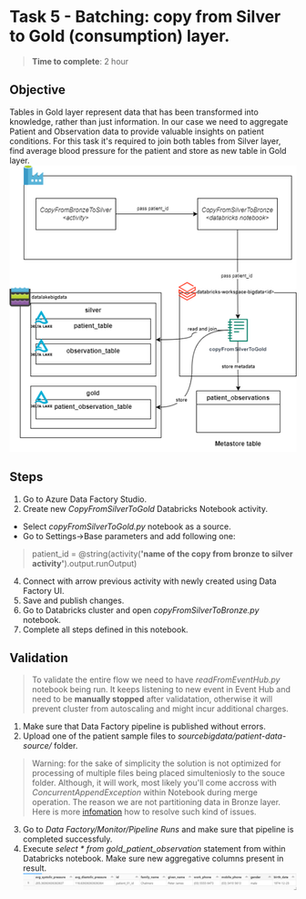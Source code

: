 # Task 5 - Batching: copy from Silver to Gold (consumption) layer.
> **Time to complete**: 2 hour
## Objective 
Tables in Gold layer represent data that has been transformed into knowledge, rather than just information. In our case we need to aggregate Patient and Observation data to provide valuable insights on patient conditions. For this task it's required to join both tables from Silver layer, find average blood pressure for the patient and store as new table in Gold layer.
![objective](../../materials/images/task5-objective.png)
## Steps
1. Go to Azure Data Factory Studio.
2. Create new *CopyFromSilverToGold* Databricks Notebook activity.
- Select *copyFromSilverToGold.py* notebook as a source.
- Go to Settings->Base parameters and add following one:
> patient_id = @string(activity(**'name of the copy from bronze to silver activity'**).output.runOutput)
4. Connect with arrow previous activity with newly created using Data Factory UI.
5. Save and publish changes.
6. Go to Databricks cluster and open  _copyFromSilverToBronze.py_  notebook.
7.  Complete all steps defined in this notebook.
## Validation
> To validate the entire flow we need to have *readFromEventHub.py* notebook being run. It keeps listening to new event in Event Hub and need to be **manually stopped** after validatation, otherwise it will prevent cluster from autoscaling and might incur additional charges.

1. Make sure that Data Factory pipeline is published without errors.
2. Upload one of the patient sample files to  _sourcebigdata/patient-data-source/_  folder.
> Warning: for the sake of simplicity the solution is not optimized for processing of multiple files being placed simulteniosly to the souce folder. Although, it will work, most likely you'll come accross with *ConcurrentAppendException* within Notebook during merge operation. The reason we are not partitioning data in Bronze layer. Here is more [infomation](https://learn.microsoft.com/en-us/azure/databricks/optimizations/isolation-level) how to resolve such kind of issues.
3. Go to  _Data Factory/Monitor/Pipeline Runs_  and make sure that pipeline is completed successfuly.
4. Execute *select * from gold_patient_observation* statement from within Databricks notebook. Make sure new aggregative columns present in result.
![result](../../materials/images/task5-result.png)

